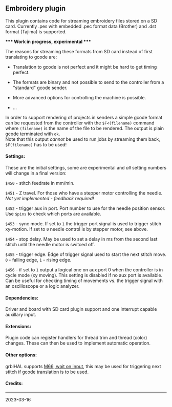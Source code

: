 ## Embroidery plugin

This plugin contains code for streaming embroidery files stored on a SD card.
Currently .pes with embedded .pec format data \(Brother\) and .dst format \(Tajima\) is supported.

__*** Work in progress, experimental ***__

The reasons for streaming these formats from SD card instead of first translating to gcode are:

* Translation to gcode is not perfect and it might be hard to get timing perfect.

* The formats are binary and not possible to send to the controller from a "standard" gcode sender.

* More advanced options for controlling the machine is possible.

* ...

In order to support rendering of projects in senders a simple gcode format can be requested from the controller
with the `$F<(filename)` command where `(filename)` is the name of the file to be rendered. The output is plain
gcode terminated with `ok`.  
Note that this output _cannot_ be used to run jobs by streaming them back, `$F(filename)` has to be used!

#### Settings:

These are the initial settings, some are experimental and _all_ setting numbers will change in a final version: 

`$450` - stitch feedrate in mm/min.

`$451` - Z travel. For those who have a stepper motor controlling the needle. _Not yet implemented - feedback required!_

`$452` - trigger aux in port. Port number to use for the needle position sensor. Use `$pins` to check which ports are available.

`$453` - sync mode. If set to `1` the trigger port signal is used to trigger stitch xy-motion. If set to `0` needle control is by stepper motor, see above.

`$454` - stop delay. May be used to set a delay in ms from the second last stitch until the needle motor is switced off.

`$455` - trigger edge. Edge of trigger signal used to start the next stitch move. `0` - falling edge, `1` - rising edge.

`$456` - if set to `1` output a logical one on aux port 0 when the controller is in cycle mode \(xy moving\). This setting is disabled if no aux port is available.  
Can be useful for checking timing of movements vs. the trigger signal with an oscilloscope or a logic analyzer.

#### Dependencies:

Driver and board with SD card plugin support and one interrupt capable auxillary input.

#### Extensions:

Plugin code can register handlers for thread trim and thread \(color\) changes. These can then be used to implement automatic operation. 

#### Other options:

grblHAL supports [M66, wait on input](https://linuxcnc.org/docs/2.5/html/gcode/m-code.html#sec:M66-Input-Control),
this may be used for triggering next stitch if gcode translation is to be used.

#### Credits:

---
2023-03-16
